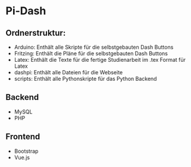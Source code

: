 # Pi-Dash

## Ordnerstruktur:
- Arduino: Enthält alle Skripte für die selbstgebauten Dash Buttons
- Fritzing: Enthält die Pläne für die selbstgebauten Dash Buttons
- Latex: Enthält die Texte für die fertige Studienarbeit im .tex Format für Latex
- dashpi: Enthält alle Dateien für die Webseite
- scripts: Enthält alle Pythonskripte für das Python Backend

## Backend

- MySQL
- PHP

## Frontend

- Bootstrap
- Vue.js


